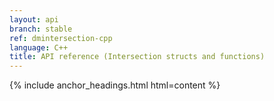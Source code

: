 ```yaml
---
layout: api
branch: stable
ref: dmintersection-cpp
language: C++
title: API reference (Intersection structs and functions)
---
```

{% include anchor_headings.html html=content %}